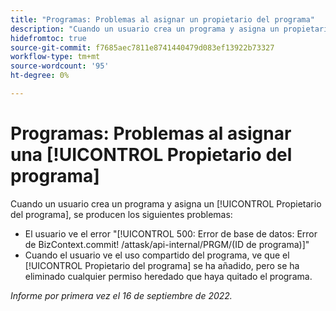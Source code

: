 ```yaml
---
title: "Programas: Problemas al asignar un propietario del programa"
description: "Cuando un usuario crea un programa y asigna un propietario del programa, se producen los problemas descritos en este artículo."
hidefromtoc: true
source-git-commit: f7685aec7811e8741440479d083ef13922b73327
workflow-type: tm+mt
source-wordcount: '95'
ht-degree: 0%

---
```



# Programas: Problemas al asignar una [!UICONTROL Propietario del programa]

Cuando un usuario crea un programa y asigna un [!UICONTROL Propietario del programa], se producen los siguientes problemas:

* El usuario ve el error &quot;[!UICONTROL 500: Error de base de datos: Error de BizContext.commit! /attask/api-internal/PRGM/(ID de programa)]&quot;
* Cuando el usuario ve el uso compartido del programa, ve que el [!UICONTROL Propietario del programa] se ha añadido, pero se ha eliminado cualquier permiso heredado que haya quitado el programa.

_Informe por primera vez el 16 de septiembre de 2022._

